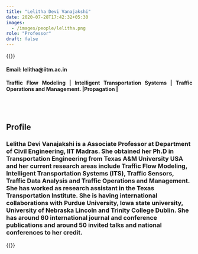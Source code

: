 ```yaml
---
title: "Lelitha Devi Vanajakshi"
date: 2020-07-28T17:42:32+05:30
images:
  - /images/people/lelitha.png
role: "Professor"
draft: false
---
```


{{<rawhtml>}} 
<div align="justify">
<h4>Email: lelitha@iitm.ac.in</h4>
<h4>Traffic Flow Modeling | Intelligent Transportation Systems | Traffic Operations and Management. |Propagation |</h4><br>
</div>
<br>
<div>
	<h2>Profile</h2>
	<h3>
		Lelitha Devi Vanajakshi is a Associate Professor at Department of Civil Engineering, IIT Madras. She obtained her Ph.D in Transportation Engineering from Texas A&M University USA and her current research areas include Traffic Flow Modeling, Intelligent Transportation Systems (ITS), Traffic Sensors, Traffic Data Analysis and Traffic Operations and Management. She has worked as research assistant in the Texas Transportation Institute. She is having international collaborations with Purdue University, Iowa state university, University of Nebraska Lincoln and Trinity College Dublin. She has around 60 international journal and conference publications and around 50 invited talks and national conferences to her credit.
</div>

{{</rawhtml>}}